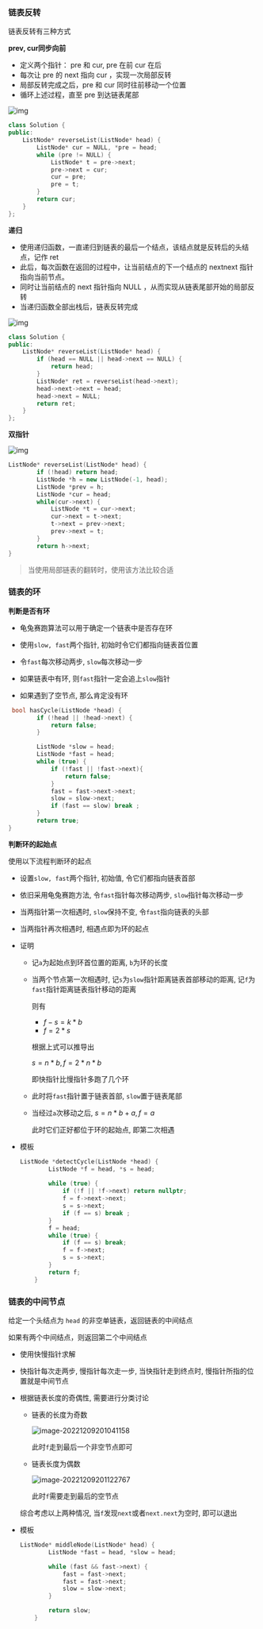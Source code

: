 ### 链表反转

链表反转有三种方式

**prev, cur同步向前**

- 定义两个指针： pre 和 cur, pre 在前 cur 在后
- 每次让 pre 的 next 指向 cur ，实现一次局部反转
- 局部反转完成之后，pre 和 cur 同时往前移动一个位置
- 循环上述过程，直至 pre 到达链表尾部

![img](https://pic.leetcode-cn.com/9ce26a709147ad9ce6152d604efc1cc19a33dc5d467ed2aae5bc68463fdd2888.gif)

```cpp
class Solution {
public:
    ListNode* reverseList(ListNode* head) {
        ListNode* cur = NULL, *pre = head;
        while (pre != NULL) {
            ListNode* t = pre->next;
            pre->next = cur;
            cur = pre;
            pre = t;
        }
        return cur;
    }
};
```



**递归**

- 使用递归函数，一直递归到链表的最后一个结点，该结点就是反转后的头结点，记作 ret
- 此后，每次函数在返回的过程中，让当前结点的下一个结点的 nextnext 指针指向当前节点。
- 同时让当前结点的 next 指针指向 NULL ，从而实现从链表尾部开始的局部反转
- 当递归函数全部出栈后，链表反转完成

![img](https://pic.leetcode-cn.com/8951bc3b8b7eb4da2a46063c1bb96932e7a69910c0a93d973bd8aa5517e59fc8.gif)

```cpp
class Solution {
public:
    ListNode* reverseList(ListNode* head) {
        if (head == NULL || head->next == NULL) {
            return head;
        }
        ListNode* ret = reverseList(head->next);
        head->next->next = head;
        head->next = NULL;
        return ret;
    }
};
```



**双指针**

![img](https://pic.leetcode-cn.com/1c8927d9ff605502793d81ab344dbc17e16d6db2d8dd789045f56af432079519.gif)

```cpp
ListNode* reverseList(ListNode* head) {
        if (!head) return head;
        ListNode *h = new ListNode(-1, head);
        ListNode *prev = h;
        ListNode *cur = head;
        while(cur->next) {
            ListNode *t = cur->next;
            cur->next = t->next;
            t->next = prev->next;
            prev->next = t;
        }
        return h->next;
}
```

> 当使用局部链表的翻转时，使用该方法比较合适





### 链表的环

**判断是否有环**

- 龟兔赛跑算法可以用于确定一个链表中是否存在环

- 使用`slow, fast`两个指针, 初始时令它们都指向链表首位置
- 令`fast`每次移动两步, `slow`每次移动一步
- 如果链表中有环, 则`fast`指针一定会追上`slow`指针
- 如果遇到了空节点, 那么肯定没有环

```cpp
 bool hasCycle(ListNode *head) {
        if (!head || !head->next) {
            return false;
        }

        ListNode *slow = head;
        ListNode *fast = head;
        while (true) {
            if (!fast || !fast->next){
                return false;
            }
            fast = fast->next->next;
            slow = slow->next;
            if (fast == slow) break ;
        }
        return true;
}
```



**判断环的起始点**

使用以下流程判断环的起点

- 设置`slow, fast`两个指针, 初始值, 令它们都指向链表首部
- 依旧采用龟兔赛跑方法, 令`fast`指针每次移动两步, `slow`指针每次移动一步
- 当两指针第一次相遇时, `slow`保持不变, 令`fast`指向链表的头部
- 当两指针再次相遇时, 相遇点即为环的起点



- 证明

  - 记`a`为起始点到环首位置的距离, `b`为环的长度

  - 当两个节点第一次相遇时, 记`s`为`slow`指针距离链表首部移动的距离, 记`f`为`fast`指针距离链表指针移动的距离

    则有

    - $f - s = k * b$
    - $f = 2 * s$

    根据上式可以推导出

    $s = n * b, f = 2 * n * b$

    即快指针比慢指针多跑了几个环

  - 此时将`fast`指针置于链表首部, `slow`置于链表尾部

  - 当经过`a`次移动之后, $s = n * b + a, f = a$

    此时它们正好都位于环的起始点, 即第二次相遇



- 模板

  ```cc
  ListNode *detectCycle(ListNode *head) {
          ListNode *f = head, *s = head;
          
          while (true) {
              if (!f || !f->next) return nullptr;
              f = f->next->next;
              s = s->next;
              if (f == s) break ;
          }
          f = head;
          while (true) {
              if (f == s) break;
              f = f->next;
              s = s->next;
          }
          return f;
      }
  ```






### 链表的中间节点

给定一个头结点为 `head` 的非空单链表，返回链表的中间结点

如果有两个中间结点，则返回第二个中间结点



- 使用快慢指针求解

- 快指针每次走两步, 慢指针每次走一步, 当快指针走到终点时,  慢指针所指的位置就是中间节点

- 根据链表长度的奇偶性, 需要进行分类讨论

  - 链表的长度为奇数

    ![image-20221209201041158](D:/Typora/pics/image-20221209201041158.png)

    此时`f`走到最后一个非空节点即可

  - 链表长度为偶数

    ![image-20221209201122767](D:/Typora/pics/image-20221209201122767.png)

    此时`f`需要走到最后的空节点

  综合考虑以上两种情况, 当`f`发现`next`或者`next.next`为空时, 即可以退出



- 模板

  ```cc
  ListNode* middleNode(ListNode* head) {
          ListNode *fast = head, *slow = head;
  
          while (fast && fast->next) {
              fast = fast->next;
              fast = fast->next;
              slow = slow->next;
          }
  
          return slow;
      }
  ```

  



